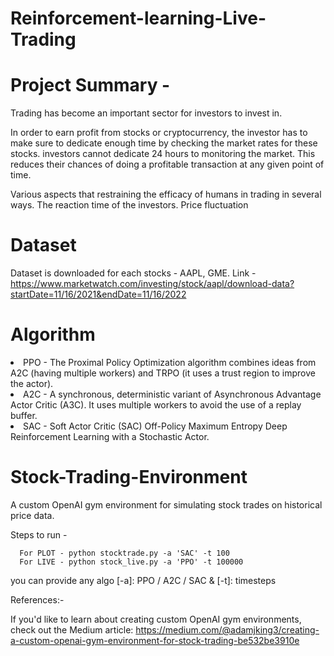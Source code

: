 
# Reinforcement-learning-Live-Trading

# Project Summary - 

Trading has become an important sector for investors to invest in. 

In order to earn profit from stocks or cryptocurrency,  the investor has to make sure to dedicate enough time by checking the market rates for these stocks. investors cannot dedicate 24 hours to monitoring the market. This reduces their chances of doing a profitable transaction at any given point of time. 

Various aspects that restraining the efficacy of humans in trading in several ways. 
The reaction time of the investors. 
Price fluctuation


# Dataset

Dataset is downloaded for each stocks - AAPL, GME. 
 Link - https://www.marketwatch.com/investing/stock/aapl/download-data?startDate=11/16/2021&endDate=11/16/2022

# Algorithm

<li>PPO - The Proximal Policy Optimization algorithm combines ideas from A2C (having multiple workers) and TRPO (it uses a trust region to improve the actor).</li>
<li>A2C - A synchronous, deterministic variant of Asynchronous Advantage Actor Critic (A3C). It uses multiple workers to avoid the use of a replay buffer.</li>
<li>SAC - Soft Actor Critic (SAC) Off-Policy Maximum Entropy Deep Reinforcement Learning with a Stochastic Actor.</li>

# Stock-Trading-Environment

A custom OpenAI gym environment for simulating stock trades on historical price data.

Steps to run -

      For PLOT - python stocktrade.py -a 'SAC' -t 100
      For LIVE - python stock_live.py -a 'PPO' -t 100000

you can provide any algo [-a]: PPO / A2C / SAC & [-t]: timesteps



References:-

If you'd like to learn about creating custom OpenAI gym environments, check out the Medium article: https://medium.com/@adamjking3/creating-a-custom-openai-gym-environment-for-stock-trading-be532be3910e


